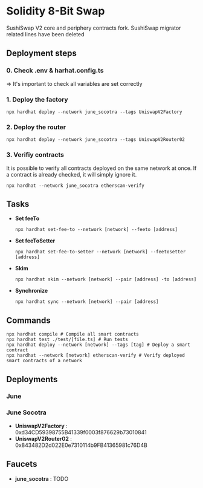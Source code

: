 # Solidity 8-Bit Swap

SushiSwap V2 core and periphery contracts fork.
SushiSwap migrator related lines have been deleted
## Deployment steps

### 0. Check .env & harhat.config.ts 
=> It's important to check all variables are set correctly

### 1. Deploy the factory

`npx hardhat deploy --network june_socotra --tags UniswapV2Factory`

### 2. Deploy the router

`npx hardhat deploy --network june_socotra --tags UniswapV2Router02`


### 3. Verifiy contracts
It is possible to verify all contracts deployed on the same network at once. If a contract is already checked, it will simply ignore it.

`npx hardhat --network june_socotra etherscan-verify`

## Tasks

- **Set feeTo**
  ```shell
  npx hardhat set-fee-to --network [network] --feeto [address]
  ```
- **Set feeToSetter**
  ```shell
  npx hardhat set-fee-to-setter --network [network] --feetosetter [address]
  ```
- **Skim**
  ```shell
  npx hardhat skim --network [network] --pair [address] -to [address]
  ```
- **Synchronize**
  ```shell
  npx hardhat sync --network [network] --pair [address]
  ```

## Commands

```shell
npx hardhat compile # Compile all smart contracts
npx hardhat test ./test/[file.ts] # Run tests
npx hardhat deploy --network [network] --tags [tag] # Deploy a smart contract
npx hardhat --network [network] etherscan-verify # Verify deployed smart contracts of a network
```

## Deployments
### June

### June Socotra
- **UniswapV2Factory** : 0xd34CD59398755B41339f0003f876629b73010841
- **UniswapV2Router02** : 0x843482D2d022E0e7310114b9FB41365981c76D4B


## Faucets
- **june_socotra** : TODO

